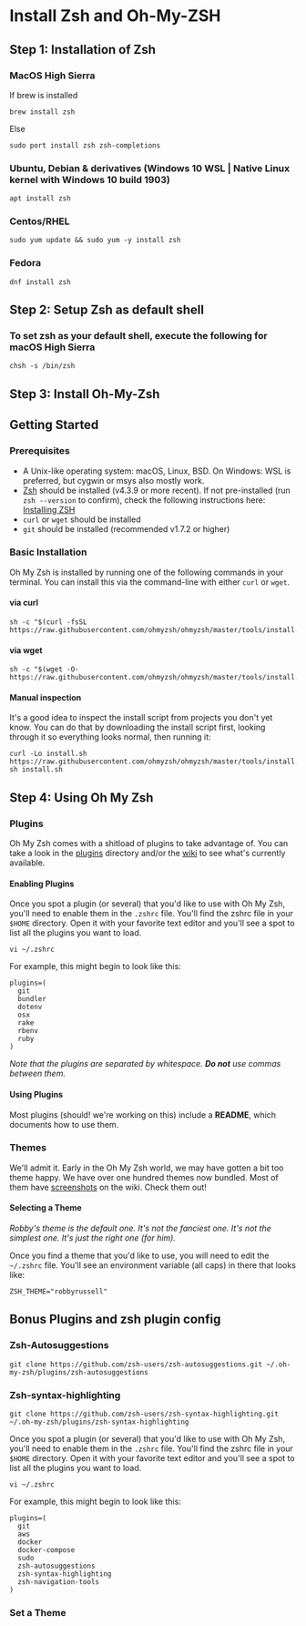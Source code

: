 # Install Zsh and Oh-My-ZSH

## Step 1: Installation of Zsh

### MacOS High Sierra

If brew is installed

```Shell
brew install zsh
```

Else

```Shell
sudo port install zsh zsh-completions
```

### Ubuntu, Debian & derivatives (Windows 10 WSL | Native Linux kernel with Windows 10 build 1903)

```Shell
apt install zsh
```

### Centos/RHEL

```Shell
sudo yum update && sudo yum -y install zsh
```

### Fedora

```Shell
dnf install zsh
```

## Step 2: Setup Zsh as default shell

### To set zsh as your default shell, execute the following for macOS High Sierra

```Shell
chsh -s /bin/zsh
```

## Step 3: Install Oh-My-Zsh

## Getting Started

### Prerequisites

- A Unix-like operating system: macOS, Linux, BSD. On Windows: WSL is preferred, but cygwin or msys also mostly work.
- [Zsh](https://www.zsh.org) should be installed (v4.3.9 or more recent). If not pre-installed (run `zsh --version` to confirm), check the following instructions here: [Installing ZSH](https://github.com/ohmyzsh/ohmyzsh/wiki/Installing-ZSH)
- `curl` or `wget` should be installed
- `git` should be installed (recommended v1.7.2 or higher)

### Basic Installation

Oh My Zsh is installed by running one of the following commands in your terminal. You can install this via the command-line with either `curl` or `wget`.

#### via curl

```shell
sh -c "$(curl -fsSL https://raw.githubusercontent.com/ohmyzsh/ohmyzsh/master/tools/install.sh)"
```

#### via wget

```shell
sh -c "$(wget -O- https://raw.githubusercontent.com/ohmyzsh/ohmyzsh/master/tools/install.sh)"
```

#### Manual inspection

It's a good idea to inspect the install script from projects you don't yet know. You can do
that by downloading the install script first, looking through it so everything looks normal,
then running it:

```shell
curl -Lo install.sh https://raw.githubusercontent.com/ohmyzsh/ohmyzsh/master/tools/install.sh
sh install.sh
```

## Step 4: Using Oh My Zsh

### Plugins

Oh My Zsh comes with a shitload of plugins to take advantage of. You can take a look in the [plugins](https://github.com/ohmyzsh/ohmyzsh/tree/master/plugins) directory and/or the [wiki](https://github.com/ohmyzsh/ohmyzsh/wiki/Plugins) to see what's currently available.

#### Enabling Plugins

Once you spot a plugin (or several) that you'd like to use with Oh My Zsh, you'll need to enable them in the `.zshrc` file. You'll find the zshrc file in your `$HOME` directory. Open it with your favorite text editor and you'll see a spot to list all the plugins you want to load.

```shell
vi ~/.zshrc
```

For example, this might begin to look like this:

```shell
plugins=(
  git
  bundler
  dotenv
  osx
  rake
  rbenv
  ruby
)
```

_Note that the plugins are separated by whitespace. **Do not** use commas between them._

#### Using Plugins

Most plugins (should! we're working on this) include a **README**, which documents how to use them.

### Themes

We'll admit it. Early in the Oh My Zsh world, we may have gotten a bit too theme happy. We have over one hundred themes now bundled. Most of them have [screenshots](https://github.com/ohmyzsh/ohmyzsh/wiki/Themes) on the wiki. Check them out!

#### Selecting a Theme

_Robby's theme is the default one. It's not the fanciest one. It's not the simplest one. It's just the right one (for him)._

Once you find a theme that you'd like to use, you will need to edit the `~/.zshrc` file. You'll see an environment variable (all caps) in there that looks like:

```shell
ZSH_THEME="robbyrussell"
```

## Bonus Plugins and zsh plugin config

### Zsh-Autosuggestions

```Shell
git clone https://github.com/zsh-users/zsh-autosuggestions.git ~/.oh-my-zsh/plugins/zsh-autosuggestions
```

### Zsh-syntax-highlighting

```Shell
git clone https://github.com/zsh-users/zsh-syntax-highlighting.git ~/.oh-my-zsh/plugins/zsh-syntax-highlighting
```

Once you spot a plugin (or several) that you'd like to use with Oh My Zsh, you'll need to enable them in the `.zshrc` file. You'll find the zshrc file in your `$HOME` directory. Open it with your favorite text editor and you'll see a spot to list all the plugins you want to load.

```shell
vi ~/.zshrc
```

For example, this might begin to look like this:

```shell
plugins=(
  git
  aws
  docker
  docker-compose
  sudo
  zsh-autosuggestions
  zsh-syntax-highlighting
  zsh-navigation-tools
)
```

### Set a Theme

